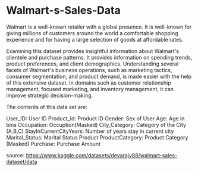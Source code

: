 # Walmart-s-Sales-Data

Walmart is a well-known retailer with a global presence. It is well-known for giving millions of customers around the world a comfortable shopping experience and for having a large selection of goods at affordable rates.

Examining this dataset provides insightful information about Walmart's clientele and purchase patterns. It provides information on spending trends, product preferences, and client demographics. Understanding several facets of Walmart's business operations, such as marketing tactics, consumer segmentation, and product demand, is made easier with the help of this extensive dataset. In domains such as customer relationship management, focused marketing, and inventory management, it can improve strategic decision-making.

The contents of this data set are: 


User_ID: User ID 
Product_Id: Product ID 
Gender: Sex of User 
Age: Age in bins 
Occupation: Occuption(Masked) 
City_Category: Category of the City (A,B,C) 
StayInCurrentCityYears: Number of years stay in current city 
Marital_Status: Marital Status Product
ProductCategory: Product Category (Masked)
Purchase: Purchase Amount

source: https://www.kaggle.com/datasets/devarajv88/walmart-sales-dataset/data
